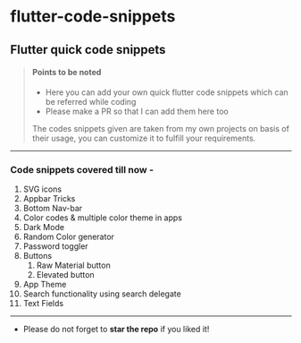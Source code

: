 # flutter-code-snippets
## Flutter quick code snippets 

> #### Points to be noted
>
> - Here you can add your own quick flutter code snippets which can be referred while coding
> - Please make a PR so that I can add them here too
>
>  The codes snippets given are taken from my own projects on basis of their usage, you can customize it to fulfill your requirements.

***

### Code snippets covered till now - 
<ol>
<li>SVG icons</li>
<li>Appbar Tricks</li>
<li>Bottom Nav-bar</li>
<li>Color codes & multiple color theme in apps </li>
<li>Dark Mode</li>
<li>Random Color generator</li>
<li>Password toggler</li>
<li>Buttons
<ol>
<li>Raw Material button</li>
<li>Elevated button</li>
</ol>
</li>
<li>App Theme</li>
<li>Search functionality using search delegate</li>
<li>Text Fields</li>
</ol>

***

 * Please do not forget to **star the repo** if you liked it!
